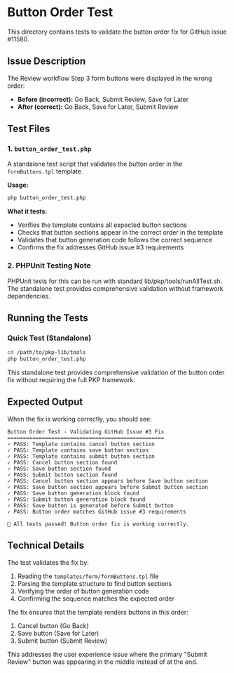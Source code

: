 # Button Order Test

This directory contains tests to validate the button order fix for GitHub issue #11580.

## Issue Description

The Review workflow Step 3 form buttons were displayed in the wrong order:
- **Before (incorrect):** Go Back, Submit Review, Save for Later  
- **After (correct):** Go Back, Save for Later, Submit Review

## Test Files

### 1. `button_order_test.php`
A standalone test script that validates the button order in the `formButtons.tpl` template.

**Usage:**
```bash
php button_order_test.php
```

**What it tests:**
- Verifies the template contains all expected button sections
- Checks that button sections appear in the correct order in the template
- Validates that button generation code follows the correct sequence
- Confirms the fix addresses GitHub issue #3 requirements

### 2. PHPUnit Testing Note
PHPUnit tests for this can be run with standard lib/pkp/tools/runAllTest.sh.  The standalone test provides comprehensive validation without framework dependencies.

## Running the Tests

### Quick Test (Standalone)
```bash
cd /path/to/pkp-lib/tools
php button_order_test.php
```

This standalone test provides comprehensive validation of the button order fix without requiring the full PKP framework.

## Expected Output

When the fix is working correctly, you should see:
```
Button Order Test - Validating GitHub Issue #3 Fix
==================================================
✓ PASS: Template contains cancel button section
✓ PASS: Template contains save button section  
✓ PASS: Template contains submit button section
✓ PASS: Cancel button section found
✓ PASS: Save button section found
✓ PASS: Submit button section found
✓ PASS: Cancel button section appears before Save button section
✓ PASS: Save button section appears before Submit button section
✓ PASS: Save button generation block found
✓ PASS: Submit button generation block found
✓ PASS: Save button is generated before Submit button
✓ PASS: Button order matches GitHub issue #3 requirements

🎉 All tests passed! Button order fix is working correctly.
```

## Technical Details

The test validates the fix by:
1. Reading the `templates/form/formButtons.tpl` file
2. Parsing the template structure to find button sections
3. Verifying the order of button generation code
4. Confirming the sequence matches the expected order

The fix ensures that the template renders buttons in this order:
1. Cancel button (Go Back)
2. Save button (Save for Later) 
3. Submit button (Submit Review)

This addresses the user experience issue where the primary "Submit Review" button was appearing in the middle instead of at the end.